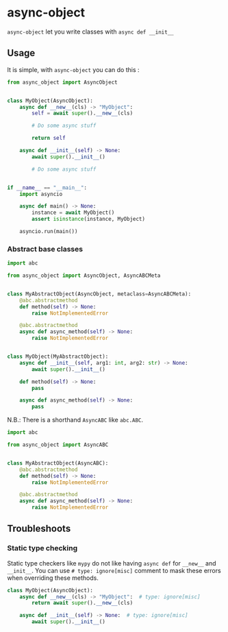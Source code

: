 # async-object
`async-object` let you write classes with `async def __init__`

## Usage
It is simple, with `async-object` you can do this :
```py
from async_object import AsyncObject


class MyObject(AsyncObject):
    async def __new__(cls) -> "MyObject":
        self = await super().__new__(cls)

        # Do some async stuff

        return self

    async def __init__(self) -> None:
        await super().__init__()

        # Do some async stuff


if __name__ == "__main__":
    import asyncio

    async def main() -> None:
        instance = await MyObject()
        assert isinstance(instance, MyObject)

    asyncio.run(main())
```

### Abstract base classes
```py
import abc

from async_object import AsyncObject, AsyncABCMeta


class MyAbstractObject(AsyncObject, metaclass=AsyncABCMeta):
    @abc.abstractmethod
    def method(self) -> None:
        raise NotImplementedError

    @abc.abstractmethod
    async def async_method(self) -> None:
        raise NotImplementedError


class MyObject(MyAbstractObject):
    async def __init__(self, arg1: int, arg2: str) -> None:
        await super().__init__()

    def method(self) -> None:
        pass

    async def async_method(self) -> None:
        pass
```

N.B.: There is a shorthand `AsyncABC` like `abc.ABC`.
```py
import abc

from async_object import AsyncABC


class MyAbstractObject(AsyncABC):
    @abc.abstractmethod
    def method(self) -> None:
        raise NotImplementedError

    @abc.abstractmethod
    async def async_method(self) -> None:
        raise NotImplementedError
```

## Troubleshoots

### Static type checking

Static type checkers like `mypy` do not like having `async def` for `__new__` and `__init__`. You can use `# type: ignore[misc]` comment to mask these errors when overriding these methods.
```py
class MyObject(AsyncObject):
    async def __new__(cls) -> "MyObject":  # type: ignore[misc]
        return await super().__new__(cls)

    async def __init__(self) -> None:  # type: ignore[misc]
        await super().__init__()
```
